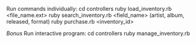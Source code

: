 Run commands individually:
cd controllers
ruby load_inventory.rb <file_name.ext>
ruby search_inventory.rb <field_name> <substring> (artist, album, released, format)
ruby purchase.rb <inventory_id>

*Bonus*
Run interactive program:
cd controllers
ruby manage_inventory.rb